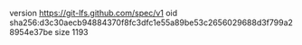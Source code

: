 version https://git-lfs.github.com/spec/v1
oid sha256:d3c30aecb94884370f8fc3dfc1e55a89be53c2656029688d3f799a28954e37be
size 1193
